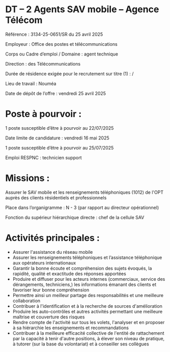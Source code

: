 # DT – 2 Agents SAV mobile – Agence Télécom

Référence : 3134-25-0651/SR du 25 avril 2025

Employeur : Office des postes et télécommunications

Corps ou Cadre d’emploi / Domaine : agent technique

Direction : des Télécommunications

Durée de résidence exigée pour le recrutement sur titre (1) : /

Lieu de travail : Nouméa

Date de dépôt de l’offre : vendredi 25 avril 2025

# Poste à pourvoir :

1 poste susceptible d’être à pourvoir au 22/07/2025

Date limite de candidature : vendredi 16 mai 2025

1 poste susceptible d’être à pourvoir au 25/07/2025

Emploi RESPNC : technicien support

# Missions :

Assurer le SAV mobile et les renseignements téléphoniques (1012) de l'OPT auprès des clients résidentiels et professionnels

Place dans l’organigramme : N - 3 (par rapport au directeur opérationnel)

Fonction du supérieur hiérarchique directe : chef de la cellule SAV

# Activités principales :

- Assurer l'assistance du réseau mobile
- Assurer les renseignements téléphoniques et l’assistance téléphonique aux opérateurs internationaux
- Garantir la bonne écoute et compréhension des sujets évoqués, la rapidité, qualité et exactitude des réponses apportées
- Produire et diffuser pour les acteurs internes (commerciaux, service des dérangements, techniciens,) les informations émanant des clients et favoriser leur bonne compréhension
- Permettre ainsi un meilleur partage des responsabilités et une meilleure collaboration
- Contribuer à l'identification et à la recherche de sources d'amélioration
- Produire les auto-contrôles et autres activités permettant une meilleure maîtrise et couverture des risques
- Rendre compte de l'activité sur tous les volets, l'analyser et en proposer à sa hiérarchie les enseignements et recommandations
- Contribuer à la meilleure efficacité collective de l'entité de rattachement par la capacité à tenir d'autre positions, à élever son niveau de pratique, à tutorer (sur la base du volontariat) et à conseiller ses collègues